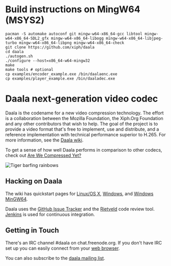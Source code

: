 # Build instructions on MingW64 (MSYS2)

```
pacman -S automake autoconf git mingw-w64-x86_64-gcc libtool mingw-w64-x86_64-SDL2_gfx mingw-w64-x86_64-libogg mingw-w64-x86_64-libjpeg-turbo mingw-w64-x86_64-libpng mingw-w64-x86_64-check
git clone https://github.com/xiph/daala
cd daala
./autogen.sh
./configure --host=x86_64-w64-mingw32
make
make tools # optional
cp examples/encoder_example.exe /bin/daalaenc.exe
cp examples/player_example.exe /bin/daaladec.exe
```



# Daala next-generation video codec

Daala is the codename for a new video compression technology. The effort is a
collaboration between the Mozilla Foundation, the Xiph.Org Foundation and any
other contributors that wish to help. The goal of the project is to provide a
video format that's free to implement, use and distribute, and a reference
implementation with technical performance superior to H.265.
For more information, see the [Daala wiki][wiki].

To get a sense of how well Daala performs in comparison to other codecs, check
out [Are We Compressed Yet?][awcy]

[awcy]: https://arewecompressedyet.com/
[wiki]: https://wiki.xiph.org/Daala
![Tiger barfing rainbows](https://people.xiph.org/~greg/a.png)

## Hacking on Daala

The wiki has quickstart pages for [Linux/OS X][posix], [Windows][win], and
[Windows MinGW64][mingw].

Daala uses the [GitHub Issue Tracker][issues] and the [Rietveld][code review]
code review tool. [Jenkins][jenkins] is used for continuous integration.

[posix]: https://wiki.xiph.org/Daala_Quickstart
[win]: https://wiki.xiph.org/Daala_Quickstart_Windows
[mingw]: https://wiki.xiph.org/Daala_MinGW64_Environment
[issues]: https://github.com/xiph/daala/issues
[code review]: https://review.xiph.org/
[jenkins]: https://mf4.xiph.org/jenkins/view/daala/

## Getting in Touch

There's an IRC channel #daala on chat.freenode.org. If you don't have IRC set
up you can easily connect from your [web browser][webchat].

You can also subscribe to the [daala mailing list][email].

[webchat]: http://webchat.freenode.net/?channels=%23daala
[email]: http://lists.xiph.org/mailman/listinfo/daala
